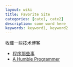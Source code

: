 ```yaml
---
layout: wiki
title: Favorite Site
categories: [cate1, cate2]
description: some word here
keywords: keyword1, keyword2
---
```


收藏一些技术博客

- [程序那些事](http://www.flydean.com/)
- [A Humble Programmer](https://hezhigang.github.io/)

